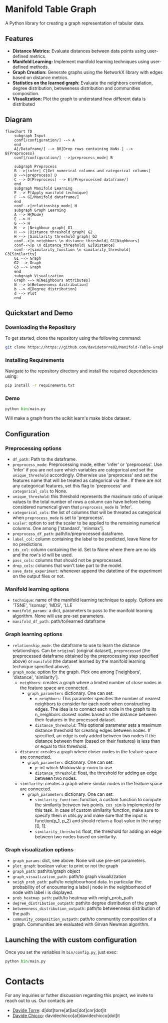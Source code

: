 # Manifold Table Graph

A Python library for creating a graph representation of tabular data.

## Features

- **Distance Metrics:** Evaluate distances between data points using user-defined metrics.
- **Manifold Learning:** Implement manifold learning techniques using user-defined methods.
- **Graph Creation:** Generate graphs using the NetworkX library with edges based on distance metrics.
- **Statistics on the learned graph:** Evaluate the neighbors correlation, degree distribution, betweeness distribution and communities composition.
- **Visualization:** Plot the graph to understand how different data is distributed
## Diagram
```mermaid
flowchart TD
    subgraph Input
    conf[/configuration/] --> A
    end
    A[/Dataframe/] --> B0[Drop rows containing NaNs.] --> B{Preprocess}
    conf[/configuration/] -->|preprocess_mode| B

    subgraph Preprocess
    B -->|infer| C[Get numerical columns and categorical columns]
    B -->|preprocess| D
    C --> D[Preprocess] --> E[/Preprocessed dataframe/]
    end
    subgraph Manifold Learning
    E --> F[Apply manifold technique]
    F --> G[/Manifold dataframe/]
    end
    conf-->|relationship_mode| H
    subgraph Graph Learning
    A --> H{Mode}
    E --> H
    G --> H
    H --> |Neighbour graph| G1
    H --> |Distance threshold graph| G2
    H --> |Similarity threshold graph| G3
    conf-->|n_neighbors \n distance_threshold| G1[Nighbours]
    conf-->|p \n distance_threshold| G2[Distance]
    conf-->|similarity_function \n similarity_threshold| G3[Similarity]
    G1 --> Graph
    G2 --> Graph
    G3 --> Graph
    end
    subgraph Visualization
    Graph --> N[Neighbours attributes]
    N --> b[Betweenness distribution]
    b --> d[Degree distribution]
    d --> Plot
    end
```

## Quickstart and Demo

### Downloading the Repository

To get started, clone the repository using the following command:

```bash
git clone https://https://github.com/davidetorre92/Manifold-Table-Graph
```
### Installing Requirements
Navigate to the repository directory and install the required dependencies using:
```bash
pip install -r requirements.txt
```
### Demo
```python
python bin/main.py
```

Will make a graph from the scikit learn's make blobs dataset.

## Configuration
### Preprocessing options
 * ```df_path```: Path to the dataframe.
 * ```preprocess_mode```: Preprocessing mode, either 'infer' or 'preprocess'. Use 'infer' if you are not sure which variables are categorical and set the ```unique_threshold``` accordingly. Otherwise use 'preprocess' and set the features name that will be treated as categorical via the . If there are not any categorical features, set this flag to 'preprocess' and ```categorical_cols``` to None.
 * ```unique_threshold```: this threshold represents the maximum ratio of unique values to the total number of rows a column can have before being considered numerical given that ```preprocess_mode``` is 'infer'.
 * ```categorical_cols```: the list of columns that will be threated as categorical when ```preprocess_mode``` is set to 'preprocess'.
 * ```scaler```: option to set the scaler to be applied to the remaining numerical columns. One among ['standard', 'minmax'].
 * ```preprocess_df_path```: path/to/preprocessed dataframe.
 * ```label_col```: column containing the label to be predicted, leave None for no predictions
 * ```ids_col```: column containing the id. Set to None where there are no ids and the row's id will be used.
 * ```pass_cols```: columns that should not be preprocessed.
 * ```drop_cols```: columns that won't take part to the model.
 * ```save_date_experiment```: whenever append the datetime of the experiment on the output files or not.

### Manifold learning options
 * ```technique```: name of the manifold learning technique to apply. Options are 'TSNE', 'Isomap', 'MDS', 'LLE
 * ```manifold_params```: a dict, parameters to pass to the manifold learning algorithm. None will use pre-set parameters.
 * ```manifold_df_path```: path/to/learned dataframe

### Graph learning options
 * ```relationship_mode```: the dataframe to use to learn the distance relationships. Can be `original` (original dataset), `preprocessed` (the preprocessed dataframe obtained by the preprocessing step specified above) or `manifold` (the dataset learned by the manifold learning technique specified above).
 * ```graph_mode```: option for the graph. Pick one among ['neighbors', 'distance', 'similarity'].
    * ```neighbors```: creates a graph where a limited number of close nodes in the feature space are connected.
        * ```graph_parameters``` dictionary. One can set:
            * ```n_neighbors```: This parameter specifies the number of nearest neighbors to consider for each node when constructing edges. The idea is to connect each node in the graph to its n_neighbors closest nodes based on the distance between their features in the processed dataset.
            * ```distance_threshold```: This optional parameter sets a maximum distance threshold for creating edges between nodes. If specified, an edge is only added between two nodes if the distance between them (based on their features) is less than or equal to this threshold.
    * ```distance```: creates a graph where closer nodes in the feature space are connected.
        * ```graph_parameters``` dictionary. One can set:
            * ```p```: int which Minkowski p-norm to use.
            * ```distance_threshold```: float, the threshold for adding an edge between two nodes.
    * ```similarity```: creates a graph where similar nodes in the feature space are connected.
        * ```graph_parameters``` dictionary. One can set:
            * ```similarity_function```: function, a custom function to compute the similarity between two points.
                        ```cos_sim``` is implemented for this task. In case of custom similarity function, make sure to specify them in utils.py and make sure that the input is function(p_1, p_2) and should return a float value in the range [0, 1].
            * ```similarity_threshold```: float, the threshold for adding an edge between two nodes based on similarity.

### Graph visualization options
 * ```graph_params```: dict, see above. None will use pre-set parameters.
 * ```plot_graph```: boolean value: to print or not the graph
 * ```graph_path```: path/to/graph object
 * ```graph_visualization_path```: path/to graph visualizzation
 * ```neigh_prob_path```: path/to neighbourhood data. In particular the probability of of encountering a label j node in the neighborhood of node with label i is displayed.
 * ```prob_heatmap_path```: path/to heatmap with neigh_prob_path
 * ```degree_distribution_outpath```: path/to degree distribution of the graph
 * ```betweenness_distribution_outpath```: path/to betweenness distribution of the path
 * ```community_composition_outpath```: path/to communtity composition of a graph. Communities are evaluated with Girvan Newman algorithm.

## Launching the with custom configuration
Once you set the variables in ```bin/config.py```, just exec:
```python
python bin/main.py
```

# Contacts
For any inquiries or futher discussion regarding this project, we invite to reach out to us. Our contacts are

- [Davide Torre](https://www.linkedin.com/in/davidetorre92/): d[dot]torre[at]iac[dot]cnr[dot]it
- [Davide Chicco](https://davidechicco.it): davidechicco[at]davidechicco[dot]it

